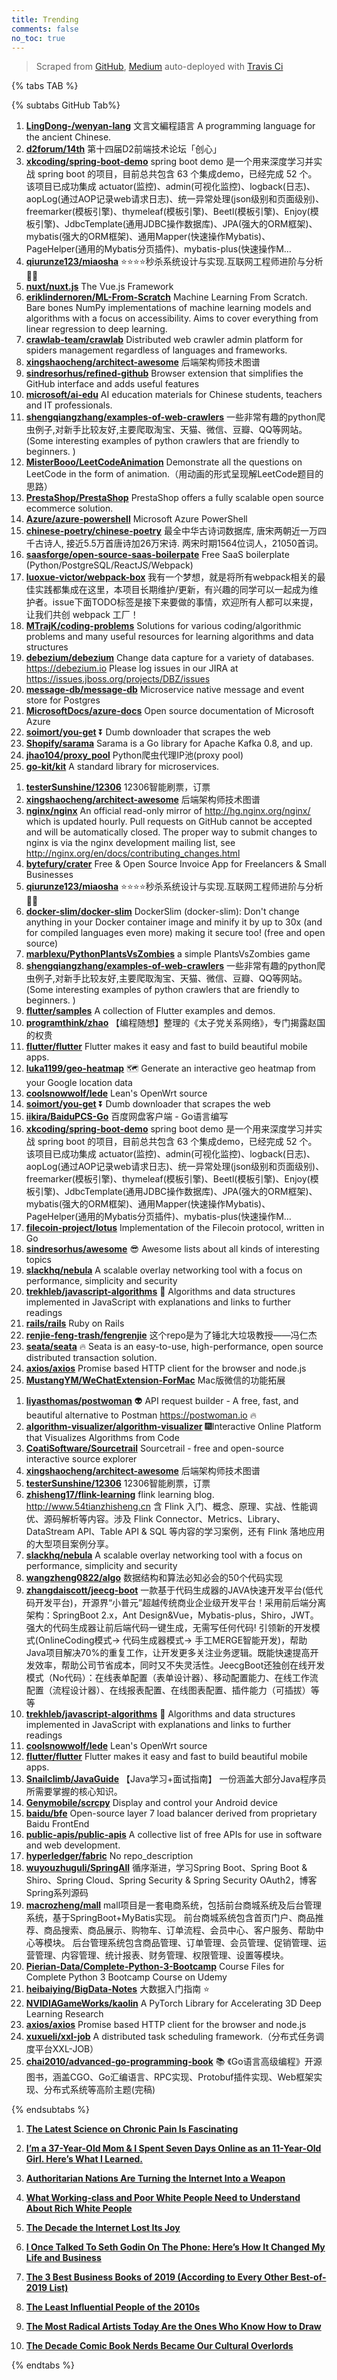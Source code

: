 ```yaml
---
title: Trending
comments: false
no_toc: true
---
```


> Scraped from [GitHub](https://github.com/trending), [Medium](https://medium.com/topic/popular)
auto-deployed with [Travis Ci](https://travis-ci.org/)

{% tabs TAB %}
<!-- tab GitHub -->
{% subtabs GitHub Tab%}
<!-- tab Daily -->
1. [**LingDong-/wenyan-lang**](https://github.com/LingDong-/wenyan-lang)
文言文編程語言 A programming language for the ancient Chinese.
2. [**d2forum/14th**](https://github.com/d2forum/14th)
第十四届D2前端技术论坛「创心」
3. [**xkcoding/spring-boot-demo**](https://github.com/xkcoding/spring-boot-demo)
spring boot demo 是一个用来深度学习并实战 spring boot 的项目，目前总共包含 63 个集成demo，已经完成 52 个。 该项目已成功集成 actuator(监控)、admin(可视化监控)、logback(日志)、aopLog(通过AOP记录web请求日志)、统一异常处理(json级别和页面级别)、freemarker(模板引擎)、thymeleaf(模板引擎)、Beetl(模板引擎)、Enjoy(模板引擎)、JdbcTemplate(通用JDBC操作数据库)、JPA(强大的ORM框架)、mybatis(强大的ORM框架)、通用Mapper(快速操作Mybatis)、PageHelper(通用的Mybatis分页插件)、mybatis-plus(快速操作M…
4. [**qiurunze123/miaosha**](https://github.com/qiurunze123/miaosha)
⭐⭐⭐⭐秒杀系统设计与实现.互联网工程师进阶与分析🙋🐓
5. [**nuxt/nuxt.js**](https://github.com/nuxt/nuxt.js)
The Vue.js Framework
6. [**eriklindernoren/ML-From-Scratch**](https://github.com/eriklindernoren/ML-From-Scratch)
Machine Learning From Scratch. Bare bones NumPy implementations of machine learning models and algorithms with a focus on accessibility. Aims to cover everything from linear regression to deep learning.
7. [**crawlab-team/crawlab**](https://github.com/crawlab-team/crawlab)
Distributed web crawler admin platform for spiders management regardless of languages and frameworks.
8. [**xingshaocheng/architect-awesome**](https://github.com/xingshaocheng/architect-awesome)
后端架构师技术图谱
9. [**sindresorhus/refined-github**](https://github.com/sindresorhus/refined-github)
Browser extension that simplifies the GitHub interface and adds useful features
10. [**microsoft/ai-edu**](https://github.com/microsoft/ai-edu)
AI education materials for Chinese students, teachers and IT professionals.
11. [**shengqiangzhang/examples-of-web-crawlers**](https://github.com/shengqiangzhang/examples-of-web-crawlers)
一些非常有趣的python爬虫例子,对新手比较友好,主要爬取淘宝、天猫、微信、豆瓣、QQ等网站。(Some interesting examples of python crawlers that are friendly to beginners. )
12. [**MisterBooo/LeetCodeAnimation**](https://github.com/MisterBooo/LeetCodeAnimation)
Demonstrate all the questions on LeetCode in the form of animation.（用动画的形式呈现解LeetCode题目的思路）
13. [**PrestaShop/PrestaShop**](https://github.com/PrestaShop/PrestaShop)
PrestaShop offers a fully scalable open source ecommerce solution.
14. [**Azure/azure-powershell**](https://github.com/Azure/azure-powershell)
Microsoft Azure PowerShell
15. [**chinese-poetry/chinese-poetry**](https://github.com/chinese-poetry/chinese-poetry)
最全中华古诗词数据库, 唐宋两朝近一万四千古诗人, 接近5.5万首唐诗加26万宋诗. 两宋时期1564位词人，21050首词。
16. [**saasforge/open-source-saas-boilerpate**](https://github.com/saasforge/open-source-saas-boilerpate)
Free SaaS boilerplate (Python/PostgreSQL/ReactJS/Webpack)
17. [**luoxue-victor/webpack-box**](https://github.com/luoxue-victor/webpack-box)
我有一个梦想，就是将所有webpack相关的最佳实践都集成在这里，本项目长期维护/更新，有兴趣的同学可以一起成为维护者。issue下面TODO标签是接下来要做的事情，欢迎所有人都可以来提，让我们共创 webpack 工厂！
18. [**MTrajK/coding-problems**](https://github.com/MTrajK/coding-problems)
Solutions for various coding/algorithmic problems and many useful resources for learning algorithms and data structures
19. [**debezium/debezium**](https://github.com/debezium/debezium)
Change data capture for a variety of databases. https://debezium.io Please log issues in our JIRA at https://issues.jboss.org/projects/DBZ/issues
20. [**message-db/message-db**](https://github.com/message-db/message-db)
Microservice native message and event store for Postgres
21. [**MicrosoftDocs/azure-docs**](https://github.com/MicrosoftDocs/azure-docs)
Open source documentation of Microsoft Azure
22. [**soimort/you-get**](https://github.com/soimort/you-get)
⏬ Dumb downloader that scrapes the web
23. [**Shopify/sarama**](https://github.com/Shopify/sarama)
Sarama is a Go library for Apache Kafka 0.8, and up.
24. [**jhao104/proxy_pool**](https://github.com/jhao104/proxy_pool)
Python爬虫代理IP池(proxy pool)
25. [**go-kit/kit**](https://github.com/go-kit/kit)
A standard library for microservices.
<!-- endtab -->
<!-- tab Weekly -->
1. [**testerSunshine/12306**](https://github.com/testerSunshine/12306)
12306智能刷票，订票
2. [**xingshaocheng/architect-awesome**](https://github.com/xingshaocheng/architect-awesome)
后端架构师技术图谱
3. [**nginx/nginx**](https://github.com/nginx/nginx)
An official read-only mirror of http://hg.nginx.org/nginx/ which is updated hourly. Pull requests on GitHub cannot be accepted and will be automatically closed. The proper way to submit changes to nginx is via the nginx development mailing list, see http://nginx.org/en/docs/contributing_changes.html
4. [**bytefury/crater**](https://github.com/bytefury/crater)
Free & Open Source Invoice App for Freelancers & Small Businesses
5. [**qiurunze123/miaosha**](https://github.com/qiurunze123/miaosha)
⭐⭐⭐⭐秒杀系统设计与实现.互联网工程师进阶与分析🙋🐓
6. [**docker-slim/docker-slim**](https://github.com/docker-slim/docker-slim)
DockerSlim (docker-slim): Don't change anything in your Docker container image and minify it by up to 30x (and for compiled languages even more) making it secure too! (free and open source)
7. [**marblexu/PythonPlantsVsZombies**](https://github.com/marblexu/PythonPlantsVsZombies)
a simple PlantsVsZombies game
8. [**shengqiangzhang/examples-of-web-crawlers**](https://github.com/shengqiangzhang/examples-of-web-crawlers)
一些非常有趣的python爬虫例子,对新手比较友好,主要爬取淘宝、天猫、微信、豆瓣、QQ等网站。(Some interesting examples of python crawlers that are friendly to beginners. )
9. [**flutter/samples**](https://github.com/flutter/samples)
A collection of Flutter examples and demos.
10. [**programthink/zhao**](https://github.com/programthink/zhao)
【编程随想】整理的《太子党关系网络》，专门揭露赵国的权贵
11. [**flutter/flutter**](https://github.com/flutter/flutter)
Flutter makes it easy and fast to build beautiful mobile apps.
12. [**luka1199/geo-heatmap**](https://github.com/luka1199/geo-heatmap)
🗺 Generate an interactive geo heatmap from your Google location data
13. [**coolsnowwolf/lede**](https://github.com/coolsnowwolf/lede)
Lean's OpenWrt source
14. [**soimort/you-get**](https://github.com/soimort/you-get)
⏬ Dumb downloader that scrapes the web
15. [**iikira/BaiduPCS-Go**](https://github.com/iikira/BaiduPCS-Go)
百度网盘客户端 - Go语言编写
16. [**xkcoding/spring-boot-demo**](https://github.com/xkcoding/spring-boot-demo)
spring boot demo 是一个用来深度学习并实战 spring boot 的项目，目前总共包含 63 个集成demo，已经完成 52 个。 该项目已成功集成 actuator(监控)、admin(可视化监控)、logback(日志)、aopLog(通过AOP记录web请求日志)、统一异常处理(json级别和页面级别)、freemarker(模板引擎)、thymeleaf(模板引擎)、Beetl(模板引擎)、Enjoy(模板引擎)、JdbcTemplate(通用JDBC操作数据库)、JPA(强大的ORM框架)、mybatis(强大的ORM框架)、通用Mapper(快速操作Mybatis)、PageHelper(通用的Mybatis分页插件)、mybatis-plus(快速操作M…
17. [**filecoin-project/lotus**](https://github.com/filecoin-project/lotus)
Implementation of the Filecoin protocol, written in Go
18. [**sindresorhus/awesome**](https://github.com/sindresorhus/awesome)
😎 Awesome lists about all kinds of interesting topics
19. [**slackhq/nebula**](https://github.com/slackhq/nebula)
A scalable overlay networking tool with a focus on performance, simplicity and security
20. [**trekhleb/javascript-algorithms**](https://github.com/trekhleb/javascript-algorithms)
📝 Algorithms and data structures implemented in JavaScript with explanations and links to further readings
21. [**rails/rails**](https://github.com/rails/rails)
Ruby on Rails
22. [**renjie-feng-trash/fengrenjie**](https://github.com/renjie-feng-trash/fengrenjie)
这个repo是为了锤北大垃圾教授——冯仁杰
23. [**seata/seata**](https://github.com/seata/seata)
🔥 Seata is an easy-to-use, high-performance, open source distributed transaction solution.
24. [**axios/axios**](https://github.com/axios/axios)
Promise based HTTP client for the browser and node.js
25. [**MustangYM/WeChatExtension-ForMac**](https://github.com/MustangYM/WeChatExtension-ForMac)
Mac版微信的功能拓展
<!-- endtab -->
<!-- tab Monthly -->
1. [**liyasthomas/postwoman**](https://github.com/liyasthomas/postwoman)
👽 API request builder - A free, fast, and beautiful alternative to Postman https://postwoman.io 🔥
2. [**algorithm-visualizer/algorithm-visualizer**](https://github.com/algorithm-visualizer/algorithm-visualizer)
🎆Interactive Online Platform that Visualizes Algorithms from Code
3. [**CoatiSoftware/Sourcetrail**](https://github.com/CoatiSoftware/Sourcetrail)
Sourcetrail - free and open-source interactive source explorer
4. [**xingshaocheng/architect-awesome**](https://github.com/xingshaocheng/architect-awesome)
后端架构师技术图谱
5. [**testerSunshine/12306**](https://github.com/testerSunshine/12306)
12306智能刷票，订票
6. [**zhisheng17/flink-learning**](https://github.com/zhisheng17/flink-learning)
flink learning blog. http://www.54tianzhisheng.cn 含 Flink 入门、概念、原理、实战、性能调优、源码解析等内容。涉及 Flink Connector、Metrics、Library、DataStream API、Table API & SQL 等内容的学习案例，还有 Flink 落地应用的大型项目案例分享。
7. [**slackhq/nebula**](https://github.com/slackhq/nebula)
A scalable overlay networking tool with a focus on performance, simplicity and security
8. [**wangzheng0822/algo**](https://github.com/wangzheng0822/algo)
数据结构和算法必知必会的50个代码实现
9. [**zhangdaiscott/jeecg-boot**](https://github.com/zhangdaiscott/jeecg-boot)
一款基于代码生成器的JAVA快速开发平台(低代码开发平台)，开源界“小普元”超越传统商业企业级开发平台！采用前后端分离架构：SpringBoot 2.x，Ant Design&Vue，Mybatis-plus，Shiro，JWT。强大的代码生成器让前后端代码一键生成，无需写任何代码! 引领新的开发模式(OnlineCoding模式-> 代码生成器模式-> 手工MERGE智能开发)，帮助Java项目解决70%的重复工作，让开发更多关注业务逻辑。既能快速提高开发效率，帮助公司节省成本，同时又不失灵活性。JeecgBoot还独创在线开发模式（No代码）：在线表单配置（表单设计器）、移动配置能力、在线工作流配置（流程设计器）、在线报表配置、在线图表配置、插件能力（可插拔）等等
10. [**trekhleb/javascript-algorithms**](https://github.com/trekhleb/javascript-algorithms)
📝 Algorithms and data structures implemented in JavaScript with explanations and links to further readings
11. [**coolsnowwolf/lede**](https://github.com/coolsnowwolf/lede)
Lean's OpenWrt source
12. [**flutter/flutter**](https://github.com/flutter/flutter)
Flutter makes it easy and fast to build beautiful mobile apps.
13. [**Snailclimb/JavaGuide**](https://github.com/Snailclimb/JavaGuide)
【Java学习+面试指南】 一份涵盖大部分Java程序员所需要掌握的核心知识。
14. [**Genymobile/scrcpy**](https://github.com/Genymobile/scrcpy)
Display and control your Android device
15. [**baidu/bfe**](https://github.com/baidu/bfe)
Open-source layer 7 load balancer derived from proprietary Baidu FrontEnd
16. [**public-apis/public-apis**](https://github.com/public-apis/public-apis)
A collective list of free APIs for use in software and web development.
17. [**hyperledger/fabric**](https://github.com/hyperledger/fabric)
No repo_description
18. [**wuyouzhuguli/SpringAll**](https://github.com/wuyouzhuguli/SpringAll)
循序渐进，学习Spring Boot、Spring Boot & Shiro、Spring Cloud、Spring Security & Spring Security OAuth2，博客Spring系列源码
19. [**macrozheng/mall**](https://github.com/macrozheng/mall)
mall项目是一套电商系统，包括前台商城系统及后台管理系统，基于SpringBoot+MyBatis实现。 前台商城系统包含首页门户、商品推荐、商品搜索、商品展示、购物车、订单流程、会员中心、客户服务、帮助中心等模块。 后台管理系统包含商品管理、订单管理、会员管理、促销管理、运营管理、内容管理、统计报表、财务管理、权限管理、设置等模块。
20. [**Pierian-Data/Complete-Python-3-Bootcamp**](https://github.com/Pierian-Data/Complete-Python-3-Bootcamp)
Course Files for Complete Python 3 Bootcamp Course on Udemy
21. [**heibaiying/BigData-Notes**](https://github.com/heibaiying/BigData-Notes)
大数据入门指南 ⭐️
22. [**NVIDIAGameWorks/kaolin**](https://github.com/NVIDIAGameWorks/kaolin)
A PyTorch Library for Accelerating 3D Deep Learning Research
23. [**axios/axios**](https://github.com/axios/axios)
Promise based HTTP client for the browser and node.js
24. [**xuxueli/xxl-job**](https://github.com/xuxueli/xxl-job)
A distributed task scheduling framework.（分布式任务调度平台XXL-JOB）
25. [**chai2010/advanced-go-programming-book**](https://github.com/chai2010/advanced-go-programming-book)
📚 《Go语言高级编程》开源图书，涵盖CGO、Go汇编语言、RPC实现、Protobuf插件实现、Web框架实现、分布式系统等高阶主题(完稿)
<!-- endtab -->
{% endsubtabs %}
<!-- endtab --><!-- tab Medium -->
1. [**The Latest Science on Chronic Pain Is Fascinating**](https://elemental.medium.com/the-latest-science-on-chronic-pain-is-fascinating-abb02370692c?source=topic_page---------------------------20)

2. [**I’m a 37-Year-Old Mom & I Spent Seven Days Online as an 11-Year-Old Girl. Here’s What I Learned.**](https://medium.com/@sloane_ryan/im-a-37-year-old-mom-i-spent-seven-days-online-as-an-11-year-old-girl-here-s-what-i-learned-9825e81c8e7d?source=topic_page---------0------------------1)

3. [**Authoritarian Nations Are Turning the Internet Into a Weapon**](https://onezero.medium.com/authoritarian-nations-are-turning-the-internet-into-a-weapon-10119d4e9992?source=topic_page---------1------------------1)

4. [**What Working-class and Poor White People Need to Understand About Rich White People**](https://medium.com/@jonnaivin/what-working-class-and-poor-white-people-need-to-understand-about-rich-white-people-44157a370c8f?source=topic_page---------2------------------1)

5. [**The Decade the Internet Lost Its Joy**](https://gen.medium.com/the-decade-the-internet-lost-its-joy-4898c2c44cb4?source=topic_page---------4------------------1)

6. [**I Once Talked To Seth Godin On The Phone: Here’s How It Changed My Life and Business**](https://medium.com/better-marketing/i-once-talked-to-seth-godin-on-the-phone-heres-how-it-changed-my-life-and-business-76be836fa74?source=topic_page---------5------------------1)

7. [**The 3 Best Business Books of 2019 (According to Every Other Best-of-2019 List)**](https://marker.medium.com/the-3-best-business-books-of-2019-according-to-every-other-best-of-2019-list-c53a97e69be6?source=topic_page---------6------------------1)

8. [**The Least Influential People of the 2010s**](https://gen.medium.com/the-least-influential-people-of-the-2010s-8121ce8ca5c1?source=topic_page---------7------------------1)

9. [**The Most Radical Artists Today Are the Ones Who Know How to Draw**](https://medium.com/@thatdavidhopkins/the-most-radical-artists-today-are-the-ones-who-know-how-to-draw-b2d5dc103eee?source=topic_page---------8------------------1)

10. [**The Decade Comic Book Nerds Became Our Cultural Overlords**](https://gen.medium.com/the-decade-comic-book-nerds-became-our-cultural-overlords-f219b732a660?source=topic_page---------9------------------1)

<!-- endtab -->
{% endtabs %}
